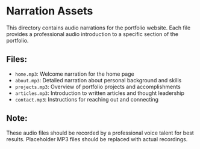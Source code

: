 
# Narration Assets

This directory contains audio narrations for the portfolio website. Each file provides a professional audio introduction to a specific section of the portfolio.

## Files:

- `home.mp3`: Welcome narration for the home page
- `about.mp3`: Detailed narration about personal background and skills
- `projects.mp3`: Overview of portfolio projects and accomplishments
- `articles.mp3`: Introduction to written articles and thought leadership
- `contact.mp3`: Instructions for reaching out and connecting

## Note:

These audio files should be recorded by a professional voice talent for best results. Placeholder MP3 files should be replaced with actual recordings.
